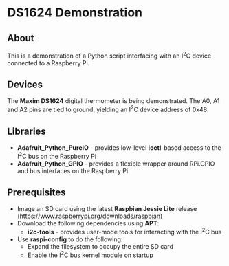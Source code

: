# DS1624 Demonstration

## About

This is a demonstration of a Python script interfacing with an I<sup>2</sup>C
device connected to a Raspberry Pi.

## Devices

The **Maxim DS1624** digital thermometer is being demonstrated. The A0, A1 and A2
pins are tied to ground, yielding an I<sup>2</sup>C device address of 0x48.

## Libraries

* **Adafruit_Python_PureIO** - provides low-level **ioctl**-based access to the
  I<sup>2</sup>C bus on the Raspberry Pi
* **Adafruit_Python_GPIO** - provides a flexible wrapper around RPi.GPIO and bus
  interfaces on the Raspberry Pi

## Prerequisites

* Image an SD card using the latest **Raspbian Jessie Lite** release
  (https://www.raspberrypi.org/downloads/raspbian)
* Download the following dependencies using **APT**:
  * **i2c-tools** - provides user-mode tools for interacting with the
    I<sup>2</sup>C bus
* Use **raspi-config** to do the following:
  * Expand the filesystem to occupy the entire SD card
  * Enable the I<sup>2</sup>C bus kernel module on startup
